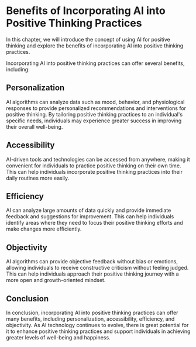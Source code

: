 Benefits of Incorporating AI into Positive Thinking Practices
==================================================================================================================

In this chapter, we will introduce the concept of using AI for positive thinking and explore the benefits of incorporating AI into positive thinking practices.

Incorporating AI into positive thinking practices can offer several benefits, including:

## Personalization

AI algorithms can analyze data such as mood, behavior, and physiological responses to provide personalized recommendations and interventions for positive thinking. By tailoring positive thinking practices to an individual's specific needs, individuals may experience greater success in improving their overall well-being.

## Accessibility

AI-driven tools and technologies can be accessed from anywhere, making it convenient for individuals to practice positive thinking on their own time. This can help individuals incorporate positive thinking practices into their daily routines more easily.

## Efficiency

AI can analyze large amounts of data quickly and provide immediate feedback and suggestions for improvement. This can help individuals identify areas where they need to focus their positive thinking efforts and make changes more efficiently.

## Objectivity

AI algorithms can provide objective feedback without bias or emotions, allowing individuals to receive constructive criticism without feeling judged. This can help individuals approach their positive thinking journey with a more open and growth-oriented mindset.

Conclusion
----------

In conclusion, incorporating AI into positive thinking practices can offer many benefits, including personalization, accessibility, efficiency, and objectivity. As AI technology continues to evolve, there is great potential for it to enhance positive thinking practices and support individuals in achieving greater levels of well-being and happiness.
